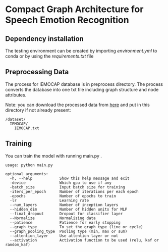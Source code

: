 # Compact Graph Architecture for Speech Emotion Recognition

## Dependency installation

The testing environment can be created by importing _environment.yml_ to conda or by using the _requirements.txt_ file


## Preprocessing Data

The process for IEMOCAP database is in preprocess directory. The process converts the database into one txt file including graph structure and node attributes.

Note: you can download the processed data from [here](https://drive.google.com/file/d/1_3H_wByS-cSLLG7vrhgfvdzCnjaXJ2ui/view?usp=sharing) and put in this directory if not already present:

```
/dataset/
  IEMOCAP/
    IEMOCAP.txt
```

## Training

You can train the model with running main.py . 


```
usage: python main.py

optional arguments:
  -h, --help            Show this help message and exit
  -device               Which gpu to use if any
  -batch_size           Input batch size for training
  -iters_per_epoch      Number of iterations per each epoch
  -epochs               Number of epochs to train
  -lr                   Learning rate
  --num_layers          Number of inception layers
  --hidden_dim          Number of hidden units for MLP
  --final_dropout       Dropout for classifier layer
  --Normalize           Normalizing data
  --patience            Patience for early stopping
  --graph_type          To set the graph type (line or cycle)
  --graph_pooling_type  Pooling type (min, max or sum)
  --attention_layer     Use attention layer or not
  --activation          Activation function to be used (relu, kaf or random_kaf)
```

<br><br><br>
